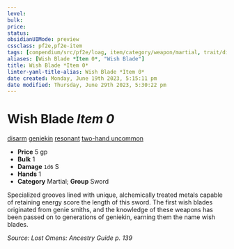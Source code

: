 ```yaml
---
level:
bulk:
price:
status:
obsidianUIMode: preview
cssclass: pf2e,pf2e-item
tags: [compendium/src/pf2e/loag, item/category/weapon/martial, trait/disarm, trait/geniekin, trait/resonant, trait/two-hand-d10, trait/uncommon]
aliases: [Wish Blade *Item 0*, "Wish Blade"]
title: Wish Blade *Item 0*
linter-yaml-title-alias: Wish Blade *Item 0*
date created: Monday, June 19th 2023, 5:15:11 pm
date modified: Thursday, June 29th 2023, 5:30:22 pm
---
```


# Wish Blade *Item 0*

[disarm](rules/traits/disarm.md) [geniekin](rules/traits/geniekin-loag.md) [resonant](rules/traits/resonant-loag.md) [two-hand <d10>](rules/traits/two-hand.md) [uncommon](rules/traits/uncommon.md)  

- **Price** 5 gp
- **Bulk** 1
- **Damage** `1d6` S
- **Hands** 1
- **Category** Martial; **Group** Sword

Specialized grooves lined with unique, alchemically treated metals capable of retaining energy score the length of this sword. The first wish blades originated from genie smiths, and the knowledge of these weapons has been passed on to generations of geniekin, earning them the name wish blades.

*Source: Lost Omens: Ancestry Guide p. 139*
